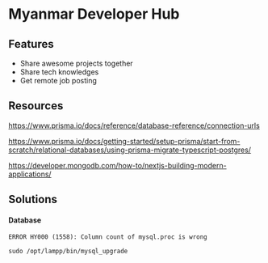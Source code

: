 # Myanmar Developer Hub

## Features
- Share awesome projects together
- Share tech knowledges
- Get remote job posting


## Resources
https://www.prisma.io/docs/reference/database-reference/connection-urls

https://www.prisma.io/docs/getting-started/setup-prisma/start-from-scratch/relational-databases/using-prisma-migrate-typescript-postgres/

https://developer.mongodb.com/how-to/nextjs-building-modern-applications/
## Solutions

#### Database

```
ERROR HY000 (1558): Column count of mysql.proc is wrong
```
```
sudo /opt/lampp/bin/mysql_upgrade
```